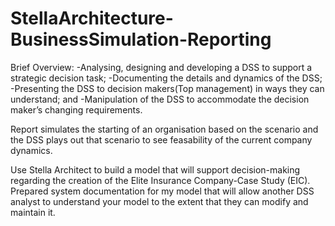 # StellaArchitecture-BusinessSimulation-Reporting

Brief Overview:
-Analysing, designing and developing a DSS to support a strategic decision task;
-Documenting the details and dynamics of the DSS;
-Presenting the DSS to decision makers(Top management) in ways they can understand; and
-Manipulation of the DSS to accommodate the decision maker’s changing requirements.

Report simulates the starting of an organisation based on the scenario and the DSS plays out that scenario to see feasability of the current company dynamics.

Use Stella Architect to build a model that will support decision-making regarding the creation of the Elite Insurance Company-Case Study (EIC).
Prepared system documentation for my model that will allow another DSS analyst to understand your model to the extent that they can modify and maintain it.
